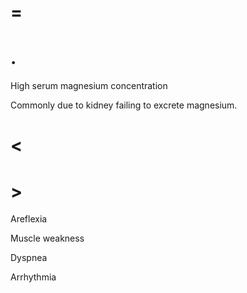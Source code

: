 # =

# .

High serum magnesium concentration

Commonly due to kidney failing to excrete magnesium.

# <

# >

Areflexia

Muscle weakness

Dyspnea

Arrhythmia
